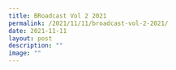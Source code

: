 ```yaml
---
title: BRoadcast Vol 2 2021
permalink: /2021/11/11/broadcast-vol-2-2021/
date: 2021-11-11
layout: post
description: ""
image: ""
---
```

